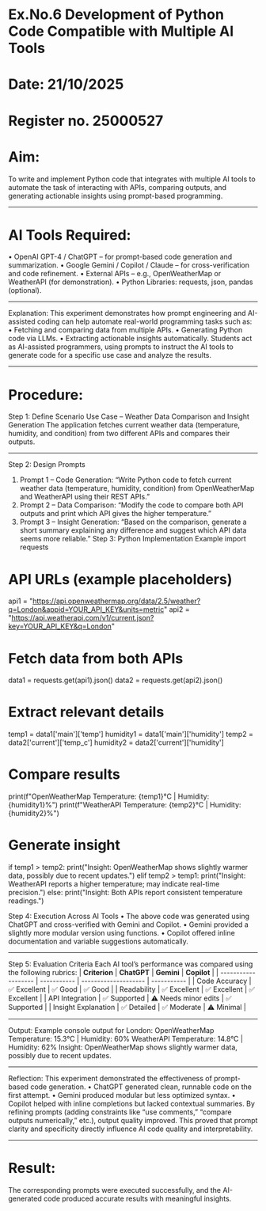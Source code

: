 # Ex.No.6 Development of Python Code Compatible with Multiple AI Tools

# Date: 21/10/2025
# Register no. 25000527
# Aim:
To write and implement Python code that integrates with multiple AI tools to automate the task of interacting with APIs, comparing outputs, and generating actionable insights using prompt-based programming.
________________________________________
# AI Tools Required:
•	OpenAI GPT-4 / ChatGPT – for prompt-based code generation and summarization.
•	Google Gemini / Copilot / Claude – for cross-verification and code refinement.
•	External APIs – e.g., OpenWeatherMap or WeatherAPI (for demonstration).
•	Python Libraries: requests, json, pandas (optional).
________________________________________
Explanation:
This experiment demonstrates how prompt engineering and AI-assisted coding can help automate real-world programming tasks such as:
•	Fetching and comparing data from multiple APIs.
•	Generating Python code via LLMs.
•	Extracting actionable insights automatically.
Students act as AI-assisted programmers, using prompts to instruct the AI tools to generate code for a specific use case and analyze the results.
________________________________________
# Procedure:
Step 1: Define Scenario
Use Case – Weather Data Comparison and Insight Generation
The application fetches current weather data (temperature, humidity, and condition) from two different APIs and compares their outputs.
________________________________________
Step 2: Design Prompts
1.	Prompt 1 – Code Generation:
“Write Python code to fetch current weather data (temperature, humidity, condition) from OpenWeatherMap and WeatherAPI using their REST APIs.”
2.	Prompt 2 – Data Comparison:
“Modify the code to compare both API outputs and print which API gives the higher temperature.”
3.	Prompt 3 – Insight Generation:
“Based on the comparison, generate a short summary explaining any difference and suggest which API data seems more reliable.”
Step 3: Python Implementation Example
import requests

# API URLs (example placeholders)
api1 = "https://api.openweathermap.org/data/2.5/weather?q=London&appid=YOUR_API_KEY&units=metric"
api2 = "https://api.weatherapi.com/v1/current.json?key=YOUR_API_KEY&q=London"

# Fetch data from both APIs
data1 = requests.get(api1).json()
data2 = requests.get(api2).json()

# Extract relevant details
temp1 = data1['main']['temp']
humidity1 = data1['main']['humidity']
temp2 = data2['current']['temp_c']
humidity2 = data2['current']['humidity']

# Compare results
print(f"OpenWeatherMap Temperature: {temp1}°C | Humidity: {humidity1}%")
print(f"WeatherAPI Temperature: {temp2}°C | Humidity: {humidity2}%")

# Generate insight
if temp1 > temp2:
    print("Insight: OpenWeatherMap shows slightly warmer data, possibly due to recent updates.")
elif temp2 > temp1:
    print("Insight: WeatherAPI reports a higher temperature; may indicate real-time precision.")
else:
    print("Insight: Both APIs report consistent temperature readings.")


Step 4: Execution Across AI Tools
•	The above code was generated using ChatGPT and cross-verified with Gemini and Copilot.
•	Gemini provided a slightly more modular version using functions.
•	Copilot offered inline documentation and variable suggestions automatically.
________________________________________
Step 5: Evaluation Criteria
Each AI tool’s performance was compared using the following rubrics:
| **Criterion**       | **ChatGPT** | **Gemini**           | **Copilot** |
| ------------------- | ----------- | -------------------- | ----------- |
| Code Accuracy       | ✅ Excellent | ✅ Good               | ✅ Good      |
| Readability         | ✅ Excellent | ✅ Excellent          | ✅ Excellent |
| API Integration     | ✅ Supported | ⚠️ Needs minor edits | ✅ Supported |
| Insight Explanation | ✅ Detailed  | ✅ Moderate           | ⚠️ Minimal  |

________________________________________
Output:
Example console output for London:
OpenWeatherMap Temperature: 15.3°C | Humidity: 60%
WeatherAPI Temperature: 14.8°C | Humidity: 62%
Insight: OpenWeatherMap shows slightly warmer data, possibly due to recent updates.
________________________________________
Reflection:
This experiment demonstrated the effectiveness of prompt-based code generation.
•	ChatGPT generated clean, runnable code on the first attempt.
•	Gemini produced modular but less optimized syntax.
•	Copilot helped with inline completions but lacked contextual summaries.
By refining prompts (adding constraints like “use comments,” “compare outputs numerically,” etc.), output quality improved.
This proved that prompt clarity and specificity directly influence AI code quality and interpretability.
________________________________________
# Result:
The corresponding prompts were executed successfully, and the AI-generated code produced accurate results with meaningful insights.

